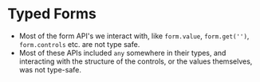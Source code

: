 # Typed Forms

- Most of the form API's we interact with, like `form.value`, `form.get('')`, `form.controls` etc. are not type safe.
- Most of these APIs included `any` somewhere in their types, and interacting with the structure of the controls, or the values themselves, was not type-safe. 
